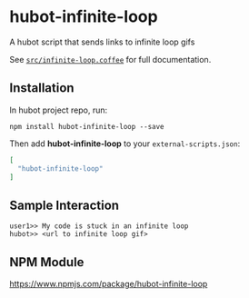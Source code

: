 # hubot-infinite-loop

A hubot script that sends links to infinite loop gifs

See [`src/infinite-loop.coffee`](src/infinite-loop.coffee) for full documentation.

## Installation

In hubot project repo, run:

`npm install hubot-infinite-loop --save`

Then add **hubot-infinite-loop** to your `external-scripts.json`:

```json
[
  "hubot-infinite-loop"
]
```

## Sample Interaction

```
user1>> My code is stuck in an infinite loop
hubot>> <url to infinite loop gif>
```

## NPM Module

https://www.npmjs.com/package/hubot-infinite-loop
